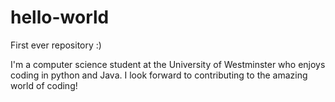 # hello-world
First ever repository :)

I'm a computer science student at the University of Westminster who enjoys coding in python and Java. I look forward to contributing to the amazing world of coding!
